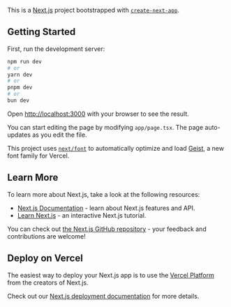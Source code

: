 This is a [Next.js](https://nextjs.org) project bootstrapped with [`create-next-app`](https://nextjs.org/docs/app/api-reference/cli/create-next-app).

## Getting Started

First, run the development server:

```bash
npm run dev
# or
yarn dev
# or
pnpm dev
# or
bun dev
```

Open [http://localhost:3000](http://localhost:3000) with your browser to see the result.

You can start editing the page by modifying `app/page.tsx`. The page auto-updates as you edit the file.

This project uses [`next/font`](https://nextjs.org/docs/app/building-your-application/optimizing/fonts) to automatically optimize and load [Geist](https://vercel.com/font), a new font family for Vercel.

## Learn More

To learn more about Next.js, take a look at the following resources:

- [Next.js Documentation](https://nextjs.org/docs) - learn about Next.js features and API.
- [Learn Next.js](https://nextjs.org/learn) - an interactive Next.js tutorial.

You can check out [the Next.js GitHub repository](https://github.com/vercel/next.js) - your feedback and contributions are welcome!

## Deploy on Vercel

The easiest way to deploy your Next.js app is to use the [Vercel Platform](https://vercel.com/new?utm_medium=default-template&filter=next.js&utm_source=create-next-app&utm_campaign=create-next-app-readme) from the creators of Next.js.

Check out our [Next.js deployment documentation](https://nextjs.org/docs/app/building-your-application/deploying) for more details.


<!-- so i am trying to build a nocode API builder SaaS/BaaS platform that lets user build endpoints rapidly. these endpoints are already hosted and deployed. user does not have to worry about db instance and hosting, server deployments. they dont have to write code in node/express as well. everything here is UI based. they can use our UI to create tables, write queries, etc.
Help me build the entire landing page for this platform but first lets just start with Hero section. Think carefully what the UI would look like. I need a clean elegant UI. My primary users might be developers or maybe be non-tech people who are looking for some nocode backend solutions. i have bought domain "thincrust.io" for this. you may take inspiration from other saas solutions for this hero section. I am attaching 3 screenshots below for inspiration. You are allowed to even literally copy and mix any designs that you see fit. -->
